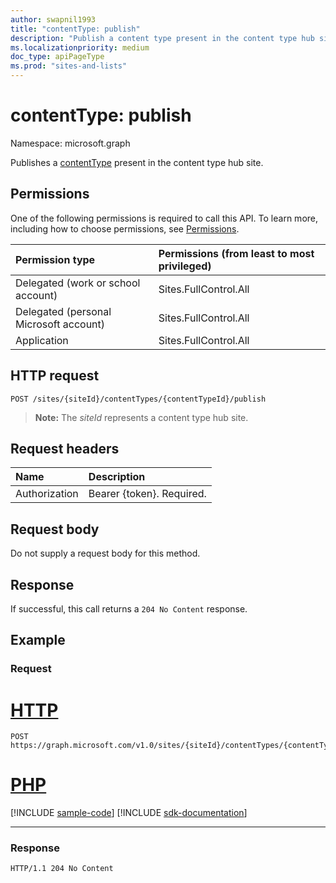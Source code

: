 ```yaml
---
author: swapnil1993
title: "contentType: publish"
description: "Publish a content type present in the content type hub site."
ms.localizationpriority: medium
doc_type: apiPageType
ms.prod: "sites-and-lists"
---
```


# contentType: publish
Namespace: microsoft.graph


Publishes a [contentType][] present in the content type hub site.

## Permissions

One of the following permissions is required to call this API. To learn more, including how to choose permissions, see [Permissions](/graph/permissions-reference).

|Permission type      | Permissions (from least to most privileged)              |
|:--------------------|:---------------------------------------------------------|
|Delegated (work or school account) | Sites.FullControl.All    |
|Delegated (personal Microsoft account) | Sites.FullControl.All    |
|Application | Sites.FullControl.All |

## HTTP request

<!-- {
  "blockType": "ignored"
}
-->
```http
POST /sites/{siteId}/contentTypes/{contentTypeId}/publish
```

>**Note:** The _siteId_ represents a content type hub site.

## Request headers
|Name|Description|
|:---|:---|
|Authorization|Bearer {token}. Required.|

## Request body
Do not supply a request body for this method.

## Response
If successful, this call returns a `204 No Content` response.

## Example

### Request


# [HTTP](#tab/http)
<!-- {
  "blockType": "request",
  "name": "contenttype_publish"
}
-->
```http
POST https://graph.microsoft.com/v1.0/sites/{siteId}/contentTypes/{contentTypeId}/publish
```

# [PHP](#tab/php)
[!INCLUDE [sample-code](../includes/snippets/php/contenttype-publish-php-snippets.md)]
[!INCLUDE [sdk-documentation](../includes/snippets/snippets-sdk-documentation-link.md)]

---


### Response

<!-- { "blockType": "response" } -->

```http
HTTP/1.1 204 No Content
```

[contentType]: ../resources/contentType.md
